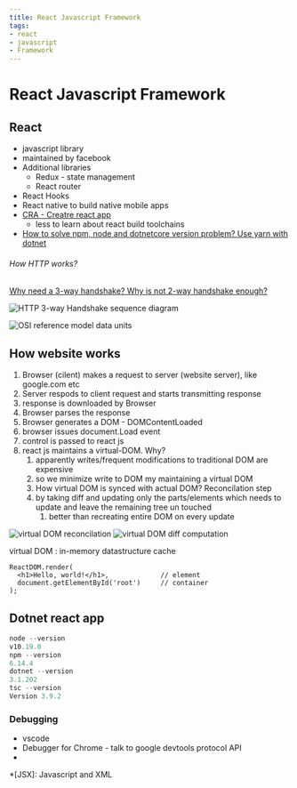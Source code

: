 ```yaml
---
title: React Javascript Framework
tags:
- react
- javascript
- Framework
---
```


# React Javascript Framework

<TagLinks />

## React

* javascript library
* maintained by facebook
* Additional libraries
  * Redux - state management
  * React router
* React Hooks
* React native to build native mobile apps
* [CRA - Creatre react app](https://create-react-app.dev/docs/getting-started)
  * less to learn about react build toolchains
* [How to solve npm, node and dotnetcore version problem? Use yarn with dotnet](https://stackoverflow.com/questions/60794367/asp-net-core-3-1-integration-with-npm)

###### How HTTP works?


[Why need a 3-way handshake? Why is not 2-way handshake enough?](https://networkengineering.stackexchange.com/questions/24068/why-do-we-need-a-3-way-handshake-why-not-just-2-way?newreg=78238e3261a247cfb7bebeeee54f4f2d)

![HTTP 3-way Handshake sequence diagram](https://miro.medium.com/max/2612/1*n22QJMww4vGw_MrlZbysLg.png)

![OSI reference model data units](https://banner2.cleanpng.com/20181113/qbx/kisspng-osi-model-transport-layer-data-link-layer-computer-5beaba79d22172.8903284315421098178607.jpg)

## How website works

1. Browser (cilent) makes a request to server (website server), like google.com etc
2. Server respods to client request and starts transmitting response
3. response is downloaded by Browser
4. Browser parses the response
5. Browser generates a DOM - DOMContentLoaded
6. browser issues document.Load event
7. control is passed to react js
8. react js maintains a virtual-DOM. Why?
   1. apparently writes/frequent modifications to traditional DOM are expensive
   2. so we minimize write to DOM my maintaining a virtual DOM
   3. How virtual DOM is synced with actual DOM? Reconcilation step
   4. by taking diff and updating only the parts/elements which needs to update and leave the remaining tree un touched
      1. better than recreating entire DOM on every update

![virtual DOM reconcilation](https://res.infoq.com/presentations/react-reconciliation/en/slides/sl23.jpg)
![virtual DOM diff computation](https://blog.codecentric.de/files/2017/11/Bildschirmfoto-2017-10-25-um-14.32.03.png)

virtual DOM
: in-memory datastructure cache

```js{2,3}
ReactDOM.render(
  <h1>Hello, world!</h1>,             // element
  document.getElementById('root')     // container
);
```

## Dotnet react app

```js
node --version
v10.19.0
npm --version
6.14.4
dotnet --version
3.1.202
tsc --version
Version 3.9.2

```

### Debugging

* vscode
* Debugger for Chrome - talk to google devtools protocol API
*







*[JSX]: Javascript and XML

<Footer />
